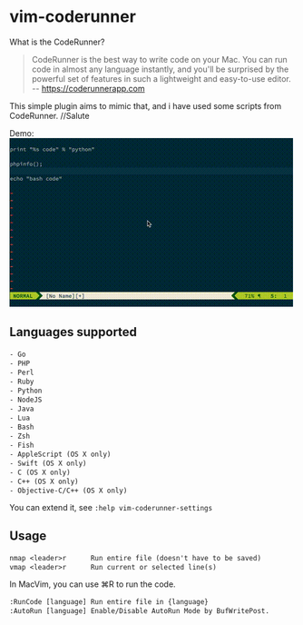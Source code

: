 vim-coderunner
===============

What is the CodeRunner?
> CodeRunner is the best way to write code on your Mac. You can run code in almost any language instantly, and you'll be surprised by the powerful set of features in such a lightweight and easy-to-use editor.
> -- https://coderunnerapp.com

This simple plugin aims to mimic that, and i have used some scripts from CodeRunner. //Salute

Demo:
[![gif with examples](https://raw.githubusercontent.com/0x84/vim-coderunner/master/demo.gif)](https://raw.githubusercontent.com/0x84/vim-coderunner/master/demo.gif)

## Languages supported

    - Go
    - PHP
    - Perl
    - Ruby
    - Python
    - NodeJS
    - Java
    - Lua
    - Bash
    - Zsh
    - Fish
    - AppleScript (OS X only)
    - Swift (OS X only)
    - C (OS X only)
    - C++ (OS X only)
    - Objective-C/C++ (OS X only)

You can extend it, see `:help vim-coderunner-settings`

## Usage

    nmap <leader>r      Run entire file (doesn't have to be saved)
    vmap <leader>r      Run current or selected line(s)

In MacVim, you can use ⌘R to run the code.

    :RunCode [language]	Run entire file in {language}
    :AutoRun [language]	Enable/Disable AutoRun Mode by BufWritePost.



